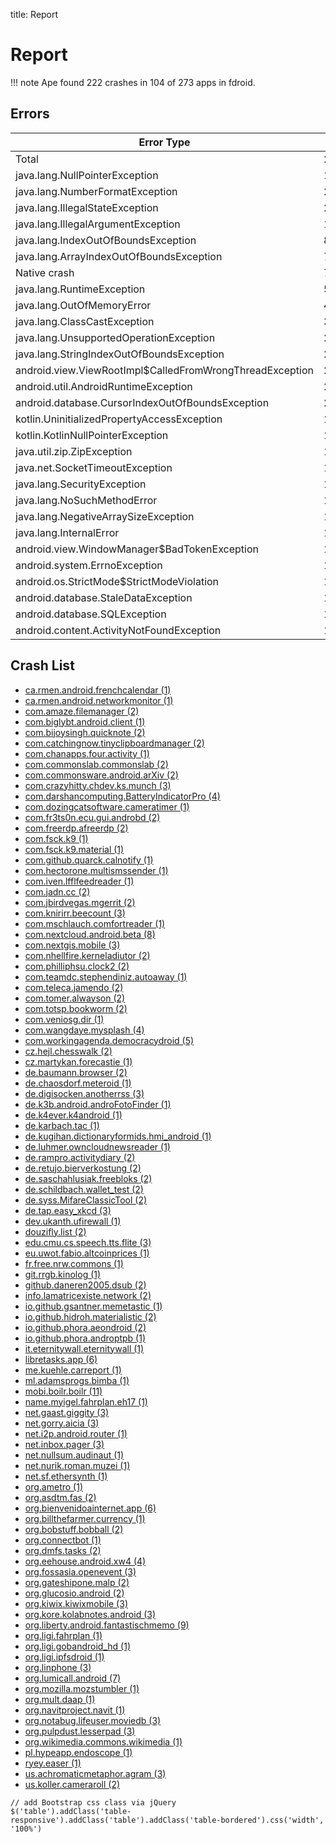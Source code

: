 title: Report

# Report

!!! note
    Ape found 222 crashes in 104 of 273 apps in fdroid.

## Errors

Error Type                                                |   \#
--------------------------------------------------------- | ----
Total                                                     |  222
java.lang.NullPointerException                            |  105
java.lang.NumberFormatException                           |   24
java.lang.IllegalStateException                           |   21
java.lang.IllegalArgumentException                        |   14
java.lang.IndexOutOfBoundsException                       |    8
java.lang.ArrayIndexOutOfBoundsException                  |    7
Native crash                                              |    7
java.lang.RuntimeException                                |    5
java.lang.OutOfMemoryError                                |    4
java.lang.ClassCastException                              |    3
java.lang.UnsupportedOperationException                   |    2
java.lang.StringIndexOutOfBoundsException                 |    2
android.view.ViewRootImpl$CalledFromWrongThreadException  |    2
android.util.AndroidRuntimeException                      |    2
android.database.CursorIndexOutOfBoundsException          |    2
kotlin.UninitializedPropertyAccessException               |    1
kotlin.KotlinNullPointerException                         |    1
java.util.zip.ZipException                                |    1
java.net.SocketTimeoutException                           |    1
java.lang.SecurityException                               |    1
java.lang.NoSuchMethodError                               |    1
java.lang.NegativeArraySizeException                      |    1
java.lang.InternalError                                   |    1
android.view.WindowManager$BadTokenException              |    1
android.system.ErrnoException                             |    1
android.os.StrictMode$StrictModeViolation                 |    1
android.database.StaleDataException                       |    1
android.database.SQLException                             |    1
android.content.ActivityNotFoundException                 |    1

## Crash List

* [ca.rmen.android.frenchcalendar (1)](reports/report-ca.rmen.android.frenchcalendar)
* [ca.rmen.android.networkmonitor (1)](reports/report-ca.rmen.android.networkmonitor)
* [com.amaze.filemanager (2)](reports/report-com.amaze.filemanager)
* [com.biglybt.android.client (1)](reports/report-com.biglybt.android.client)
* [com.bijoysingh.quicknote (2)](reports/report-com.bijoysingh.quicknote)
* [com.catchingnow.tinyclipboardmanager (2)](reports/report-com.catchingnow.tinyclipboardmanager)
* [com.chanapps.four.activity (1)](reports/report-com.chanapps.four.activity)
* [com.commonslab.commonslab (2)](reports/report-com.commonslab.commonslab)
* [com.commonsware.android.arXiv (2)](reports/report-com.commonsware.android.arXiv)
* [com.crazyhitty.chdev.ks.munch (3)](reports/report-com.crazyhitty.chdev.ks.munch)
* [com.darshancomputing.BatteryIndicatorPro (4)](reports/report-com.darshancomputing.BatteryIndicatorPro)
* [com.dozingcatsoftware.cameratimer (1)](reports/report-com.dozingcatsoftware.cameratimer)
* [com.fr3ts0n.ecu.gui.androbd (2)](reports/report-com.fr3ts0n.ecu.gui.androbd)
* [com.freerdp.afreerdp (2)](reports/report-com.freerdp.afreerdp)
* [com.fsck.k9 (1)](reports/report-com.fsck.k9)
* [com.fsck.k9.material (1)](reports/report-com.fsck.k9.material)
* [com.github.quarck.calnotify (1)](reports/report-com.github.quarck.calnotify)
* [com.hectorone.multismssender (1)](reports/report-com.hectorone.multismssender)
* [com.iven.lfflfeedreader (1)](reports/report-com.iven.lfflfeedreader)
* [com.jadn.cc (2)](reports/report-com.jadn.cc)
* [com.jbirdvegas.mgerrit (2)](reports/report-com.jbirdvegas.mgerrit)
* [com.knirirr.beecount (3)](reports/report-com.knirirr.beecount)
* [com.mschlauch.comfortreader (1)](reports/report-com.mschlauch.comfortreader)
* [com.nextcloud.android.beta (8)](reports/report-com.nextcloud.android.beta)
* [com.nextgis.mobile (3)](reports/report-com.nextgis.mobile)
* [com.nhellfire.kerneladiutor (2)](reports/report-com.nhellfire.kerneladiutor)
* [com.philliphsu.clock2 (2)](reports/report-com.philliphsu.clock2)
* [com.teamdc.stephendiniz.autoaway (1)](reports/report-com.teamdc.stephendiniz.autoaway)
* [com.teleca.jamendo (2)](reports/report-com.teleca.jamendo)
* [com.tomer.alwayson (2)](reports/report-com.tomer.alwayson)
* [com.totsp.bookworm (2)](reports/report-com.totsp.bookworm)
* [com.veniosg.dir (1)](reports/report-com.veniosg.dir)
* [com.wangdaye.mysplash (4)](reports/report-com.wangdaye.mysplash)
* [com.workingagenda.democracydroid (5)](reports/report-com.workingagenda.democracydroid)
* [cz.hejl.chesswalk (2)](reports/report-cz.hejl.chesswalk)
* [cz.martykan.forecastie (1)](reports/report-cz.martykan.forecastie)
* [de.baumann.browser (2)](reports/report-de.baumann.browser)
* [de.chaosdorf.meteroid (1)](reports/report-de.chaosdorf.meteroid)
* [de.digisocken.anotherrss (3)](reports/report-de.digisocken.anotherrss)
* [de.k3b.android.androFotoFinder (1)](reports/report-de.k3b.android.androFotoFinder)
* [de.k4ever.k4android (1)](reports/report-de.k4ever.k4android)
* [de.karbach.tac (1)](reports/report-de.karbach.tac)
* [de.kugihan.dictionaryformids.hmi_android (1)](reports/report-de.kugihan.dictionaryformids.hmi_android)
* [de.luhmer.owncloudnewsreader (1)](reports/report-de.luhmer.owncloudnewsreader)
* [de.rampro.activitydiary (2)](reports/report-de.rampro.activitydiary)
* [de.retujo.bierverkostung (2)](reports/report-de.retujo.bierverkostung)
* [de.saschahlusiak.freebloks (2)](reports/report-de.saschahlusiak.freebloks)
* [de.schildbach.wallet_test (2)](reports/report-de.schildbach.wallet_test)
* [de.syss.MifareClassicTool (2)](reports/report-de.syss.MifareClassicTool)
* [de.tap.easy_xkcd (3)](reports/report-de.tap.easy_xkcd)
* [dev.ukanth.ufirewall (1)](reports/report-dev.ukanth.ufirewall)
* [douzifly.list (2)](reports/report-douzifly.list)
* [edu.cmu.cs.speech.tts.flite (3)](reports/report-edu.cmu.cs.speech.tts.flite)
* [eu.uwot.fabio.altcoinprices (1)](reports/report-eu.uwot.fabio.altcoinprices)
* [fr.free.nrw.commons (1)](reports/report-fr.free.nrw.commons)
* [git.rrgb.kinolog (1)](reports/report-git.rrgb.kinolog)
* [github.daneren2005.dsub (2)](reports/report-github.daneren2005.dsub)
* [info.lamatricexiste.network (2)](reports/report-info.lamatricexiste.network)
* [io.github.gsantner.memetastic (1)](reports/report-io.github.gsantner.memetastic)
* [io.github.hidroh.materialistic (2)](reports/report-io.github.hidroh.materialistic)
* [io.github.phora.aeondroid (2)](reports/report-io.github.phora.aeondroid)
* [io.github.phora.androptpb (1)](reports/report-io.github.phora.androptpb)
* [it.eternitywall.eternitywall (1)](reports/report-it.eternitywall.eternitywall)
* [libretasks.app (6)](reports/report-libretasks.app)
* [me.kuehle.carreport (1)](reports/report-me.kuehle.carreport)
* [ml.adamsprogs.bimba (1)](reports/report-ml.adamsprogs.bimba)
* [mobi.boilr.boilr (11)](reports/report-mobi.boilr.boilr)
* [name.myigel.fahrplan.eh17 (1)](reports/report-name.myigel.fahrplan.eh17)
* [net.gaast.giggity (3)](reports/report-net.gaast.giggity)
* [net.gorry.aicia (3)](reports/report-net.gorry.aicia)
* [net.i2p.android.router (1)](reports/report-net.i2p.android.router)
* [net.inbox.pager (3)](reports/report-net.inbox.pager)
* [net.nullsum.audinaut (1)](reports/report-net.nullsum.audinaut)
* [net.nurik.roman.muzei (1)](reports/report-net.nurik.roman.muzei)
* [net.sf.ethersynth (1)](reports/report-net.sf.ethersynth)
* [org.ametro (1)](reports/report-org.ametro)
* [org.asdtm.fas (2)](reports/report-org.asdtm.fas)
* [org.bienvenidoainternet.app (6)](reports/report-org.bienvenidoainternet.app)
* [org.billthefarmer.currency (1)](reports/report-org.billthefarmer.currency)
* [org.bobstuff.bobball (2)](reports/report-org.bobstuff.bobball)
* [org.connectbot (1)](reports/report-org.connectbot)
* [org.dmfs.tasks (2)](reports/report-org.dmfs.tasks)
* [org.eehouse.android.xw4 (4)](reports/report-org.eehouse.android.xw4)
* [org.fossasia.openevent (3)](reports/report-org.fossasia.openevent)
* [org.gateshipone.malp (2)](reports/report-org.gateshipone.malp)
* [org.glucosio.android (2)](reports/report-org.glucosio.android)
* [org.kiwix.kiwixmobile (3)](reports/report-org.kiwix.kiwixmobile)
* [org.kore.kolabnotes.android (3)](reports/report-org.kore.kolabnotes.android)
* [org.liberty.android.fantastischmemo (9)](reports/report-org.liberty.android.fantastischmemo)
* [org.ligi.fahrplan (1)](reports/report-org.ligi.fahrplan)
* [org.ligi.gobandroid_hd (1)](reports/report-org.ligi.gobandroid_hd)
* [org.ligi.ipfsdroid (1)](reports/report-org.ligi.ipfsdroid)
* [org.linphone (3)](reports/report-org.linphone)
* [org.lumicall.android (7)](reports/report-org.lumicall.android)
* [org.mozilla.mozstumbler (1)](reports/report-org.mozilla.mozstumbler)
* [org.mult.daap (1)](reports/report-org.mult.daap)
* [org.navitproject.navit (1)](reports/report-org.navitproject.navit)
* [org.notabug.lifeuser.moviedb (3)](reports/report-org.notabug.lifeuser.moviedb)
* [org.pulpdust.lesserpad (3)](reports/report-org.pulpdust.lesserpad)
* [org.wikimedia.commons.wikimedia (1)](reports/report-org.wikimedia.commons.wikimedia)
* [pl.hypeapp.endoscope (1)](reports/report-pl.hypeapp.endoscope)
* [ryey.easer (1)](reports/report-ryey.easer)
* [us.achromaticmetaphor.agram (3)](reports/report-us.achromaticmetaphor.agram)
* [us.koller.cameraroll (2)](reports/report-us.koller.cameraroll)



~~~{.customjs}
// add Bootstrap css class via jQuery
$('table').addClass('table-responsive').addClass('table').addClass('table-bordered').css('width', '100%')
~~~
